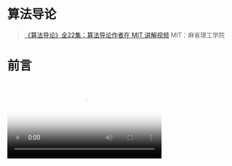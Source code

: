 # 算法导论

> [《算法导论》全22集：算法导论作者在 MIT 讲解视频](https://www.bilibili.com/video/BV1d441117h5) MIT：麻省理工学院

# 前言

<video poster="https://wugenqiang.gitee.io/cs-notes/images/video-poster.png" src="https://wugenqiang.gitee.io/cs-notes/videos/0001.mp4" controls width="70%"></video>